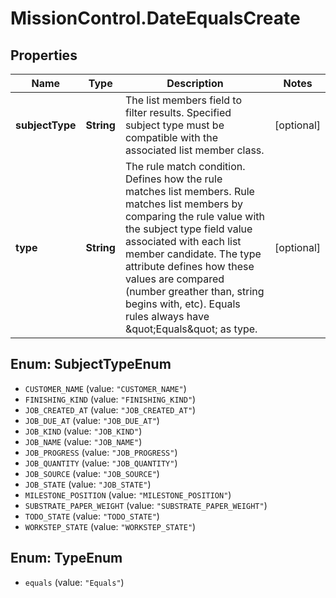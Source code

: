 # MissionControl.DateEqualsCreate

## Properties
Name | Type | Description | Notes
------------ | ------------- | ------------- | -------------
**subjectType** | **String** | The list members field to filter results. Specified subject type must be compatible with the associated list member class. | [optional] 
**type** | **String** | The rule match condition. Defines how the rule matches list members. Rule matches list members by comparing the rule value with the subject type field value associated with each list member candidate. The type attribute defines how these values are compared (number greather than, string begins with, etc). Equals rules always have \&quot;Equals\&quot; as type. | [optional] 

<a name="SubjectTypeEnum"></a>
## Enum: SubjectTypeEnum

* `CUSTOMER_NAME` (value: `"CUSTOMER_NAME"`)
* `FINISHING_KIND` (value: `"FINISHING_KIND"`)
* `JOB_CREATED_AT` (value: `"JOB_CREATED_AT"`)
* `JOB_DUE_AT` (value: `"JOB_DUE_AT"`)
* `JOB_KIND` (value: `"JOB_KIND"`)
* `JOB_NAME` (value: `"JOB_NAME"`)
* `JOB_PROGRESS` (value: `"JOB_PROGRESS"`)
* `JOB_QUANTITY` (value: `"JOB_QUANTITY"`)
* `JOB_SOURCE` (value: `"JOB_SOURCE"`)
* `JOB_STATE` (value: `"JOB_STATE"`)
* `MILESTONE_POSITION` (value: `"MILESTONE_POSITION"`)
* `SUBSTRATE_PAPER_WEIGHT` (value: `"SUBSTRATE_PAPER_WEIGHT"`)
* `TODO_STATE` (value: `"TODO_STATE"`)
* `WORKSTEP_STATE` (value: `"WORKSTEP_STATE"`)


<a name="TypeEnum"></a>
## Enum: TypeEnum

* `equals` (value: `"Equals"`)


